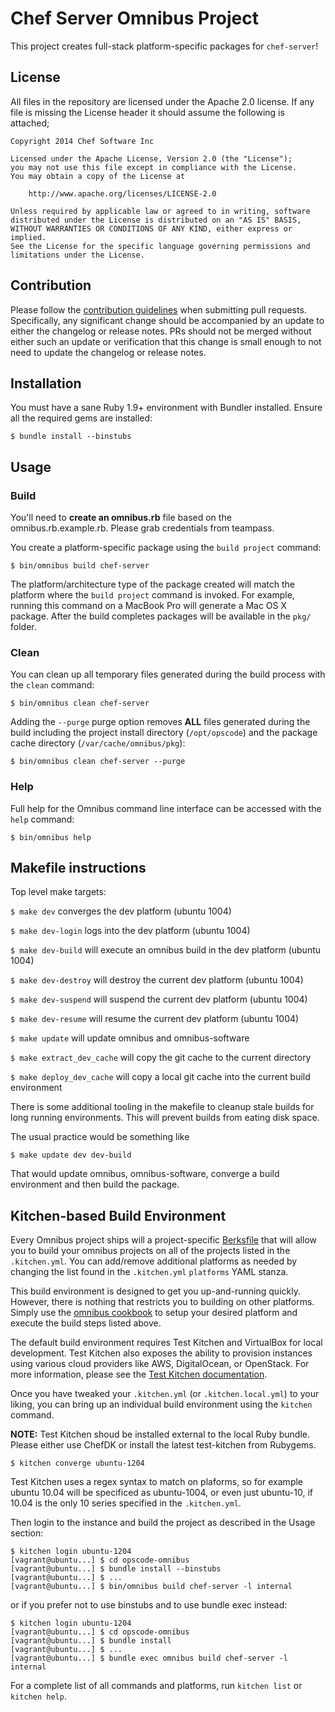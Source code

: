 Chef Server Omnibus Project
============================
This project creates full-stack platform-specific packages for
`chef-server`!

## License

All files in the repository are licensed under the Apache 2.0 license. If any
file is missing the License header it should assume the following is attached;

```
Copyright 2014 Chef Software Inc

Licensed under the Apache License, Version 2.0 (the "License");
you may not use this file except in compliance with the License.
You may obtain a copy of the License at

    http://www.apache.org/licenses/LICENSE-2.0

Unless required by applicable law or agreed to in writing, software
distributed under the License is distributed on an "AS IS" BASIS,
WITHOUT WARRANTIES OR CONDITIONS OF ANY KIND, either express or implied.
See the License for the specific language governing permissions and
limitations under the License.
```

Contribution
------------

Please follow the [contribution guidelines](CONTRIBUTING.md) when submitting pull requests. Specifically, any significant change should be accompanied by an update to either the changelog or release notes. PRs should not be merged without either such an update or verification that this change is small enough to not need to update the changelog or release notes.

Installation
------------
You must have a sane Ruby 1.9+ environment with Bundler installed. Ensure all
the required gems are installed:

```shell
$ bundle install --binstubs
```

Usage
-----
### Build

You'll need to **create an omnibus.rb** file based on the
omnibus.rb.example.rb.  Please grab credentials from teampass.


You create a platform-specific package using the `build project` command:

```shell
$ bin/omnibus build chef-server
```

The platform/architecture type of the package created will match the platform
where the `build project` command is invoked. For example, running this command
on a MacBook Pro will generate a Mac OS X package. After the build completes
packages will be available in the `pkg/` folder.

### Clean

You can clean up all temporary files generated during the build process with
the `clean` command:

```shell
$ bin/omnibus clean chef-server
```

Adding the `--purge` purge option removes __ALL__ files generated during the
build including the project install directory (`/opt/opscode`) and
the package cache directory (`/var/cache/omnibus/pkg`):

```shell
$ bin/omnibus clean chef-server --purge
```

### Help

Full help for the Omnibus command line interface can be accessed with the
`help` command:

```shell
$ bin/omnibus help
```

Makefile instructions
---------------------
Top level make targets:

`$ make dev` converges the dev platform (ubuntu 1004)

`$ make dev-login` logs into the dev platform (ubuntu 1004)

`$ make dev-build` will execute an omnibus build in the dev platform (ubuntu 1004)

`$ make dev-destroy` will destroy the current dev platform (ubuntu 1004)

`$ make dev-suspend` will suspend the current dev platform (ubuntu 1004)

`$ make dev-resume` will resume the current dev platform (ubuntu 1004)

`$ make update` will update omnibus and omnibus-software

`$ make extract_dev_cache` will copy the git cache to the current directory

`$ make deploy_dev_cache` will copy a local git cache into the current build environment

There is some additional tooling in the makefile to cleanup stale
builds for long running environments.  This will prevent builds from
eating disk space.


The usual practice would be something like

`$ make update dev dev-build`

That would update omnibus, omnibus-software, converge a build
environment and then build the package.

Kitchen-based Build Environment
-------------------------------
Every Omnibus project ships will a project-specific
[Berksfile](http://berkshelf.com/) that will allow you to build your omnibus projects on all of the projects listed
in the `.kitchen.yml`. You can add/remove additional platforms as needed by
changing the list found in the `.kitchen.yml` `platforms` YAML stanza.

This build environment is designed to get you up-and-running quickly. However,
there is nothing that restricts you to building on other platforms. Simply use
the [omnibus cookbook](https://github.com/opscode-cookbooks/omnibus) to setup
your desired platform and execute the build steps listed above.

The default build environment requires Test Kitchen and VirtualBox for local
development. Test Kitchen also exposes the ability to provision instances using
various cloud providers like AWS, DigitalOcean, or OpenStack. For more
information, please see the [Test Kitchen documentation](http://kitchen.ci).

Once you have tweaked your `.kitchen.yml` (or `.kitchen.local.yml`) to your
liking, you can bring up an individual build environment using the `kitchen`
command.

**NOTE:** Test Kitchen shoud be installed external to the local Ruby bundle.
Please either use ChefDK or install the latest test-kitchen from Rubygems.

```shell
$ kitchen converge ubuntu-1204
```

Test Kitchen uses a regex syntax to match on plaforms, so for example ubuntu 10.04
will be specificed as ubuntu-1004, or even just ubuntu-10, if 10.04 is the
only 10 series specified in the `.kitchen.yml`.

Then login to the instance and build the project as described in the Usage
section:

```shell
$ kitchen login ubuntu-1204
[vagrant@ubuntu...] $ cd opscode-omnibus
[vagrant@ubuntu...] $ bundle install --binstubs
[vagrant@ubuntu...] $ ...
[vagrant@ubuntu...] $ bin/omnibus build chef-server -l internal
```
or if you prefer not to use binstubs and to use bundle exec instead:

```shell
$ kitchen login ubuntu-1204
[vagrant@ubuntu...] $ cd opscode-omnibus
[vagrant@ubuntu...] $ bundle install
[vagrant@ubuntu...] $ ...
[vagrant@ubuntu...] $ bundle exec omnibus build chef-server -l internal
```

For a complete list of all commands and platforms, run `kitchen list` or
`kitchen help`.
